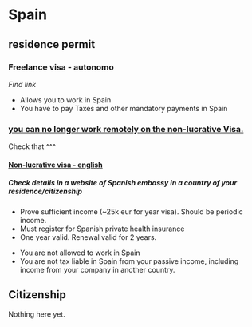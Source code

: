 # Spain

## residence permit

### Freelance visa - autonomo

_Find link_

- Allows you to work in Spain
- You have to pay Taxes and other mandatory payments in Spain

### [you can no longer work remotely on the non-lucrative Visa.](https://www.expatexchange.com/expatguide/296/3443360/Spain/Expats-Living-in-Spain/Working-Remotely)

Check that ^^^
#### [Non-lucrative visa - english](https://www.barcelona-metropolitan.com/living/settling-in/what-you-need-to-know-about-spains-non-lucrative-visa/)


##### Check details in a website of Spanish embassy in a country of your residence/citizenship

- Prove sufficient income (~25k eur for year visa). Should be periodic income.
- Must register for Spanish private health insurance
- One year valid. Renewal valid for 2 years.
+ You are not allowed to work in Spain
+ You are not tax liable in Spain from your passive income, including income from your company in another country.


## Citizenship

Nothing here yet.


